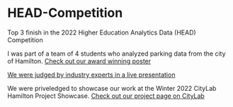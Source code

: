 # HEAD-Competition
Top 3 finish in the 2022 Higher Education Analytics Data (HEAD) Competition

I was part of a team of 4 students who analyzed parking data from the city of Hamilton. [Check out our award winning poster](https://datacompetition.mohawkcollege.ca/wp-content/uploads/2022/03/MC01_Poster.pdf)

[We were judged by industry experts in a live presentation](https://www.youtube.com/watch?v=38oKlg48r0I&t=3s)

We were priveledged to showcase our work at the Winter 2022 CityLab Hamilton Project Showcase. [Check out our project page on CityLab](https://www.citylabhamilton.com/winter-2022-projects/2022/parking-in-a-modern-city-mohawk)
